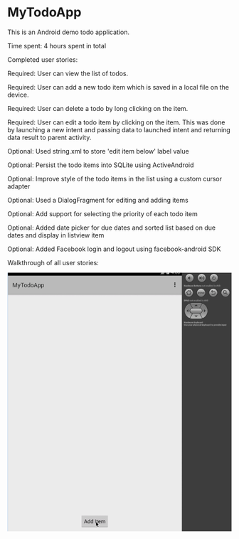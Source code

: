 # MyTodoApp
This is an Android demo todo application.

Time spent: 4 hours spent in total

Completed user stories:

 Required: User can view the list of todos.
 
 Required: User can add a new todo item which is saved in a local file on the device.
 
 Required: User can delete a todo by long clicking on the item.
 
 Required: User can edit a todo item by clicking on the item. This was done by launching a new intent and passing data to launched intent and returning data result to parent activity.

 Optional: Used string.xml to store 'edit item below' label value
 
 Optional: Persist the todo items into SQLite using ActiveAndroid
 
 Optional: Improve style of the todo items in the list using a custom cursor adapter
 
 Optional: Used a DialogFragment for editing and adding items
 
 Optional: Add support for selecting the priority of each todo item
 
 Optional: Added date picker for due dates and sorted list based on due dates and display in listview item
 
 Optional: Added Facebook login and logout using facebook-android SDK
 

Walkthrough of all user stories:


![alt tag](https://github.com/srivats666/MyTodoApp/blob/master/todoApp.gif)